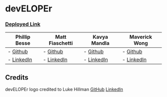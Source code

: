 # devELOPEr

### [Deployed Link](https://dev-eloper.herokuapp.com/)










| **Phillip Besse**                                        |  **Matt Fiaschetti**                                       | **Kavya Mandla**                                               | **Maverick Wong**                                              |
| ------------------------------------------------------- | ---------------------------------------------------------- | -------------------------------------------------------------- | -------------------------------------------------------------- |
| - [Github](https://github.com/pdbesse)                  | - [Github](https://github.com/fiaschettima)                | - [Github](https://github.com/smandla)                         | - [Github](https://github.com/maverickwong17)                  |
| - [LinkedIn](https://www.linkedin.com/in/phillipbesse/) | - [LinkedIn](https://www.linkedin.com/in/fiaschettimatt/)  | - [LinkedIn](https://www.linkedin.com/in/srikavya-mandla/)     | - [LinkedIn](https://www.linkedin.com/in/maverick-wong/)       |


## Credits
devELOPEr logo credited to Luke Hillman [GitHub](https://github.com/lshillman) [LinkedIn](https://www.linkedin.com/in/lshillman/)